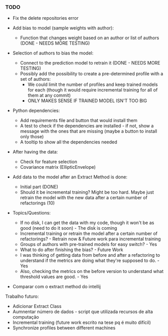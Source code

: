 ### TODO

- Fix the delete repositories error
- Add bias to model (sample weights with author):
  - Function that changes weight based on an author or list of authors (DONE - NEEDS MORE TESTING)
- Selection of authors to bias the model:
  - Connect to the prediction model to retrain it (DONE - NEEDS MORE TESTING)
  - Possibly add the possibility to create a pre-determined profile with a set of authors:
    - We could limit the number of profiles and keep trained models for each (though it would require incremental training for all of them at any commit)
    - ONLY MAKES SENSE IF TRAINED MODEL ISN'T TOO BIG
- Python dependencies:
  - Add requirements file and button that would install them
  - A test to check if the dependencies are installed - if not, show a message with the ones that are missing (maybe a button to install only those)
  - A tooltip to show all the dependencies needed
- After having the data:
  - Check for feature selection
  - Covariance matrix (EllipticEnvelope)
- Add data to the model after an Extract Method is done:
  - Initial part (DONE)
  - Should it be incremental training? Might be too hard. Maybe just retrain the model with the new data after a certain number of refactorings (10)

- Topics/Questions:
  - If no disk, I can get the data with my code, though it won't be as good (need to do it soon) - The disk is coming
  - Incremental training or retrain the model after a certain number of refactorings? - Retrain now & Future work para incremental training
  - Groups of authors with pre-trained models for easy switch? - Yes
  - What to do after finishing the bias? - Future Work
  - I was thinking of getting data from before and after a refactoring to understand if the metrics are doing what they're supposed to do. - Yes
  - Also, checking the metrics on the before version to understand what threshold values are good. - Yes

- Comparar com o extract method do intellij

Trabalho futuro:
- Adicionar Extract Class
- Aumnentar número de dados - script que utilizada recursos de alta computação
- Incremental training (future work escrito na tese pq é muito difícil)
- Synchronize profiles between different machines